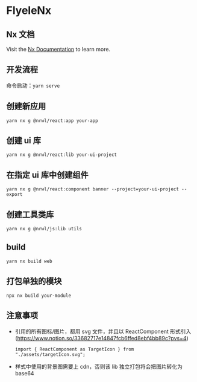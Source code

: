 # FlyeleNx

## Nx 文档

Visit the [Nx Documentation](https://nx.dev) to learn more.

## 开发流程

命令启动：`yarn serve`

## 创建新应用

`yarn nx g @nrwl/react:app your-app`

## 创建 ui 库

`yarn nx g @nrwl/react:lib your-ui-project`

## 在指定 ui 库中创建组件

```
yarn nx g @nrwl/react:component banner --project=your-ui-project --export
```

## 创建工具类库

`yarn nx g @nrwl/js:lib utils`

## build

```
yarn nx build web
```

## 打包单独的模块

```
npx nx build your-module
```

## 注意事项

- 引用的所有图标/图片，都用 svg 文件，并且以 ReactComponent 形式引入(https://www.notion.so/33682717e14847fcb6ffed8ebf4bb89c?pvs=4)

  ```
  import { ReactComponent as TargetIcon } from "./assets/targetIcon.svg";
  ```

- 样式中使用的背景图需要上 cdn，否则该 lib 独立打包将会把图片转化为 base64
